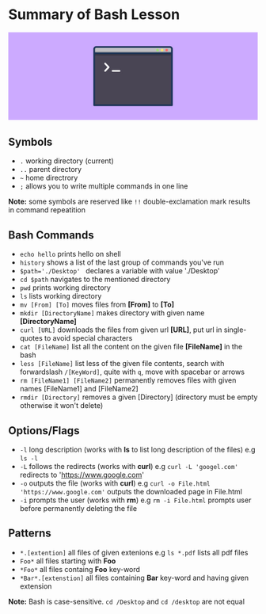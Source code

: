 
Summary of Bash Lesson
======================

![](bash-header.png)

## Symbols
 - ```.``` working directory (current) 
 - ```..``` parent directory
 - ```~``` home directrory
 - ```;``` allows you to write multiple commands in one line

__Note:__ some symbols are reserved like ```!!``` double-exclamation mark results in command repeatition

## Bash Commands
 - ```echo hello``` prints hello on shell
 - ```history``` shows a list of the last group of commands you've run
 - ```$path='./Desktop' ``` declares a variable with value './Desktop'  
 - ```cd $path``` navigates to the mentioned directory
 - ```pwd``` prints working directory
 - ```ls``` lists working directory
 - ```mv [From] [To]``` moves files from __[From]__ to __[To]__
 - ```mkdir [DirectoryName]``` makes directory with given name __[DirectoryName]__
 - ```curl [URL]``` downloads the files from given url __[URL]__, put url in single-quotes to avoid special characters
 - ```cat [FileName]``` list all the content on the given file __[FileName]__ in the bash
 - ```less [FileName]``` list less of the given file contents, search with forwardslash ```/[KeyWord]```, quite with ```q```, move with spacebar or arrows 
 - ```rm [FileName1] [FileName2]``` permanently removes files with given names [FileName1] and [FileName2]
 - ```rmdir [Directory]``` removes a given [Directory] (directory must be empty otherwise it won't delete)
 
## Options/Flags
 - ```-l``` long description (works with __ls__ to list long description of the files) e.g ```ls -l```
 - ```-L``` follows the redirects (works with __curl__) e.g ```curl -L 'googel.com'``` redirects to 'https://www.google.com'
 - ```-o``` outputs the file (works with __curl__) e.g ```curl -o File.html 'https://www.google.com'``` outputs the downloaded page in File.html
 - ```-i``` prompts the user (works with __rm__) e.g ```rm -i File.html``` prompts user before permanently deleting the file
## Patterns
 - ```*.[extention]``` all files of given extenions e.g ```ls *.pdf``` lists all pdf files
 - ```Foo*``` all files starting with __Foo__
 - ```*Foo*``` all files containg __Foo__ key-word
 - ```*Bar*.[extenstion]``` all files containing __Bar__ key-word and having given extension 

__Note:__ Bash is case-sensitive. ```cd /Desktop``` and ```cd /desktop``` are not equal 
